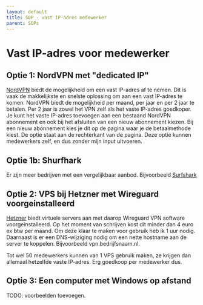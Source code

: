 ```yaml
---
layout: default
title: SOP - vast IP-adres medewerker
parent: SOPs
---
```


# Vast IP-adres voor medewerker

## Optie 1: NordVPN met "dedicated IP"

[NordVPN](https://ref.nordvpn.com/DxpJQdbJXor) biedt de mogelijkheid om een vast IP-adres af te nemen. Dit is
vaak de makkelijkste en snelste oplossing om aan een vast IP-adres te komen. NordVPN
biedt de mogelijkheid per maand, per jaar en per 2 jaar te betalen. Per 2 jaar is
zowel het VPN zelf als het vaste IP-adres goedkoper. Je kunt het vaste IP-adres
toevoegen aan een bestaand NordVPN abonnement en ook bij het afsluiten van een
nieuw abonnement kiezen. Bij een nieuw abonnement kies je dit op de pagina waar
je de betaalmethode kiest. De optie staat aan de rechterkant van de pagina. Deze
optie kunnen medewerkers zelf, en dus zonder mijn input uitvoeren.

## Optie 1b: Shurfhark

Er zijn meer bedrijven met een vergelijkbaar aanbod. Bijvoorbeeld [Surfshark](https://surfshark.com/dedicated-ip)

## Optie 2: VPS bij Hetzner met Wireguard voorgeinstalleerd

[Hetzner](https://hetzner.cloud/?ref=Fp0GlpkddM38) biedt virtuele servers aan met
daarop Wireguard VPN software voorgeinstalleerd. Op het moment van schrijven kost
dit minder dan 4 euro ex btw per maand. Om deze klaar te maken voor gebruik heb ik
1 uur nodig. Daarnaast is er een DNS-wijziging nodig om een nette hostname aan de
server te koppelen. Bijvoorbeeld vpn.bedrijfsnaam.nl.

Tot wel 50 medewerkers kunnen van 1 VPS gebruik maken, ze krijgen dan allemaal
hetzelfde vaste IP-adres. Erg goedkoop per medewerker dus.


## Optie 3: Een computer met Windows op afstand

TODO: voorbeelden toevoegen.
